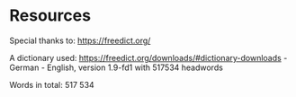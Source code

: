# Resources

Special thanks to: https://freedict.org/

A dictionary used: https://freedict.org/downloads/#dictionary-downloads - German - English, version 1.9-fd1 with 517534 headwords 

Words in total: 517 534